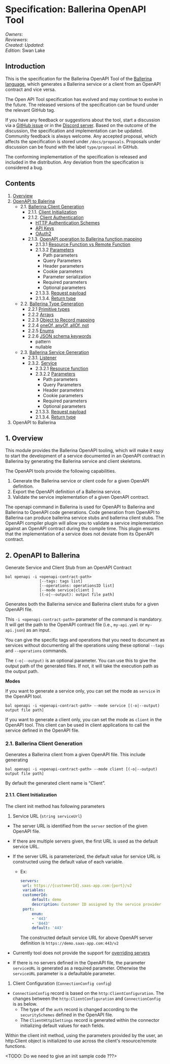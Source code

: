 # Specification: Ballerina OpenAPI Tool

_Owners_:  
_Reviewers_:  
_Created_: 
_Updated_:   
_Edition_: Swan Lake


## Introduction

This is the specification for the Ballerina OpenAPI Tool of the [Ballerina language](https://ballerina.io/), which generates a Ballerina service or a client from an OpenAPI contract and vice versa.

The Open API Tool specification has evolved and may continue to evolve in the future. The released versions of the specification can be found under the relevant GitHub tag. 

If you have any feedback or suggestions about the tool, start a discussion via a [GitHub issue](https://github.com/ballerina-platform/ballerina-standard-library/issues) or in the [Discord server](https://discord.gg/ballerinalang). Based on the outcome of the discussion, the specification and implementation can be updated. Community feedback is always welcome. Any accepted proposal, which affects the specification is stored under `/docs/proposals`. Proposals under discussion can be found with the label `type/proposal` in GitHub.

The conforming implementation of the specification is released and included in the distribution. Any deviation from the specification is considered a bug.

## Contents

1. [Overview](#1-overview)
2. [OpenAPI to Balerina]()
    * 2.1. [Ballerina Client Generation]()
      * 2.1.1. [Client Initialization]()
      * 2.1.2. [Client Authentication]() 
        * [HTTP Authentication Schemes]()
        * [API Keys]()
        * [OAuth2]()
      * 2.1.3. [OpenAPI operation to Ballerina function mapping]()
        * 2.1.3.1 [Resource Function vs Remote Function]()
        * 2.1.3.2 [Parameters]()
          * Path parameters
          * Query Parameters
          * Header parameters
          * Cookie parameters
          * Parameter serialization 
          * Required parameters
          * Optional parameters
        * 2.1.3.3. [Request payload]() 
        * 2.1.3.4. [Return type]()
    * 2.2. [Ballerina Type Generation]() 
      * 2.2.1 [Primitive types]()
      * 2.2.2 [Arrays]()
      * 2.2.3 [Object to Record mapping]()
      * 2.2.4 [oneOf, anyOf, allOf, not]()
      * 2.2.5 [Enums]()
      * 2.2.6 [JSON schema keywords]()
        * pattern
        * nullable
    * 2.3. [Ballerina Service Generation]()
      * 2.3.1. [Listener]()
      * 2.3.2. [Service]() 
        * 2.3.2.1 [Resource function]()
        * 2.3.2.2 [Parameters]()
          * Path parameters
          * Query Parameters
          * Header parameters
          * Cookie parameters
          * Required parameters
          * Optional parameters
        * 2.1.3.3. [Request payload]() 
        * 2.1.3.4. [Return type]()
3. OpenAPI to Ballerina

## 1. Overview

This module provides the Ballerina OpenAPI tooling, which will make it easy to start the development of a service documented in an OpenAPI contract in Ballerina by generating the Ballerina service and client skeletons.

The OpenAPI tools provide the following capabilities.

1. Generate the Ballerina service or client code for a given OpenAPI definition.
2. Export the OpenAPI definition of a Ballerina service.
3. Validate the service implementation of a given OpenAPI contract.

The openapi command in Ballerina is used for OpenAPI to Ballerina and Ballerina to OpenAPI code generations. Code generation from OpenAPI to Ballerina can produce ballerina service stubs and ballerina client stubs. The OpenAPI compiler plugin will allow you to validate a service implementation against an OpenAPI contract during the compile time. This plugin ensures that the implementation of a service does not deviate from its OpenAPI contract.


## 2. OpenAPI to Ballerina

Generate Service and Client Stub from an OpenAPI Contract

```
bal openapi -i <openapi-contract-path> 
               [--tags: tags list]
               [--operations: operationsID list]
               [--mode service|client ]
               [(-o|--output): output file path]
```

Generates both the Ballerina service and Ballerina client stubs for a given OpenAPI file.

This `-i <openapi-contract-path>` parameter of the command is mandatory. It will get the path to the OpenAPI contract file (i.e., `my-api.yaml` or `my-api.json`) as an input.

You can give the specific tags and operations that you need to document as services without documenting all the operations using these optional `--tags` and `--operations` commands.

The `(-o|--output)` is an optional parameter. You can use this to give the output path of the generated files. If not, it will take the execution path as the output path.


**Modes**

If you want to generate a service only, you can set the mode as `service` in the OpenAPI tool.

```
bal openapi -i <openapi-contract-path> --mode service [(-o|--output) output file path]
```

If you want to generate a client only, you can set the mode as `client` in the OpenAPI tool. This client can be used in client applications to call the service defined in the OpenAPI file.


### 2.1. Ballerina Client Generation

Generates a Ballerina client from a given OpenAPI file. This include generating 

```
bal openapi -i <openapi-contract-path> --mode client [(-o|--output) output file path]
```

By default the generated client name is “Client”. 

#### 2.1.1. Client Initialization

The client init method has following parameters

   1. Service URL (`string serviceUrl`)
   - The server URL is identified from the `server` section of the given OpenAPI file. 
   - If there are multiple servers given, the first URL is used as the default service URL. 
   - If the server URL is parameterized, the default value for service URL is constructed using the default value of each variable. 
     - Ex: 
       ```yaml
       servers:
        url: https://{customerId}.saas-app.com:{port}/v2
        variables:
        customerId:
            default: demo
            description: Customer ID assigned by the service provider
        port:
            enum:
            - '443'
            - '8443'
            default: '443'
       ```
       The constructed default service URL for above OpenAPI server definition is `https://demo.saas-app.com:443/v2`

   - Currently tool does not provide the support for [overriding servers](https://swagger.io/docs/specification/api-host-and-base-path/#:~:text=%C2%A0%C2%A0%C2%A0%C2%A0%C2%A0%C2%A0%C2%A0%C2%A0%C2%A0%20%2D%20southeastasia-,Overriding%20Servers,-The%20global%20servers)
   - If there is no servers defined in the OpenAPI file, the parameter `serviceURL` is generated as a required parameter. Otherwise the `serviceURL` parameter is a defaultable parameter. 
  
   1. Client Configuration (`ConnectionConfig config`)
   - `ConnectionConfig` record is based on the `http:ClientConfiguration`. The changes between the `http:ClientConfiguration` and `ConnectionConfig` is as below. 
     - The type of the `auth` record is changed according to the `securitySchemes` defined in the OpenAPI file. 
     - The `ClientHttp1Settings` record is generated within the connector initializing default values for each fields. 

Within the client init method, using the parameters provided by the user, an http:Client object is initialized to use across the client's resource/remote functions. 

<TODO: Do we need to give an init sample code ???>

